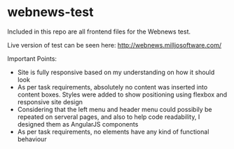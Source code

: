 # webnews-test

Included in this repo are all frontend files for the Webnews test.

Live version of test can be seen here: http://webnews.milljosoftware.com/

Important Points:
- Site is fully responsive based on my understanding on how it should look
- As per task requirements, absolutely no content was inserted into content boxes. Styles were added to show positioning using flexbox and responsive site design
- Considering that the left menu and header menu could possibily be repeated on serveral pages, and also to help code readability, I designed them as AngularJS components
- As per task requirements, no elements have any kind of functional behaviour
